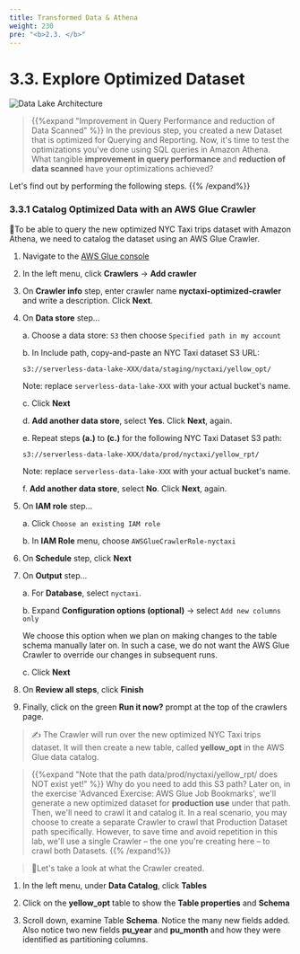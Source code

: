 ```yaml
---
title: Transformed Data & Athena
weight: 230
pre: "<b>2.3. </b>"
---
```


# 3.3. Explore Optimized Dataset

![Data Lake Architecture](/images/modules/analyze.png?width=50pc)

> {{%expand "Improvement in Query Performance and reduction of Data Scanned" %}}
In the previous step, you created a new Dataset that is optimized for Querying and Reporting. Now, it's time to test the optimizations you've done using SQL queries in Amazon Athena. What tangible **improvement in query performance** and **reduction of data scanned** have your optimizations achieved?

Let's find out by performing the following steps.
{{% /expand%}}

### 3.3.1 Catalog Optimized Data with an AWS Glue Crawler

🎯To be able to query the new optimized NYC Taxi trips dataset with Amazon Athena, we need to catalog the dataset using an AWS Glue Crawler.

1. Navigate to the [AWS Glue console](https://ap-southeast-1.console.aws.amazon.com/glue/home?region=ap-southeast-1#catalog:tab=crawlers)
2. In the left menu, click **Crawlers** → **Add crawler**
3. On **Crawler info** step, enter crawler name **nyctaxi-optimized-crawler** and write a description. Click **Next**.
4. On **Data store** step...
   
    a. Choose a data store: `S3` then choose `Specified path in my account`

    b. In Include path, copy-and-paste an NYC Taxi dataset S3 URL:

	```
    s3://serverless-data-lake-XXX/data/staging/nyctaxi/yellow_opt/
    ```

    Note: replace `serverless-data-lake-XXX` with your actual bucket's name.
	
    c. Click **Next**
    
    d. **Add another data store**, select **Yes**. Click **Next**, again.
	
    e. Repeat steps **(a.)** to **(c.)** for the following NYC Taxi Dataset S3 path:

	```
    s3://serverless-data-lake-XXX/data/prod/nyctaxi/yellow_rpt/
    ```

    Note: replace `serverless-data-lake-XXX` with your actual bucket's name.

    f. **Add another data store**, select **No**. Click **Next**, again.

5. On **IAM role** step...

	a. Click `Choose an existing IAM role`

	b. In **IAM Role** menu, choose `AWSGlueCrawlerRole-nyctaxi`
6. On **Schedule** step, click **Next**
7. On **Output** step...
	
    a. For **Database**, select `nyctaxi`.
	
    b. Expand **Configuration options (optional)** → select `Add new columns only`
	
    We choose this option when we plan on making changes to the table schema manually later on. In such a case, we do not want the AWS Glue Crawler to override our changes in subsequent runs.
	
	c. Click **Next**

8. On **Review all steps**, click **Finish**
9. Finally, click on the green **Run it now?** prompt at the top of the crawlers page.


> ✍️ The Crawler will run over the new optimized NYC Taxi trips dataset. It will then create a new table, called **yellow_opt** in the AWS Glue data catalog.

> {{%expand "Note that the path data/prod/nyctaxi/yellow_rpt/ does NOT exist yet!" %}}
Why do you need to add this S3 path?
Later on, in the exercise 'Advanced Exercise: AWS Glue Job Bookmarks', we'll generate a new optimized dataset for **production use** under that path. Then, we'll need to crawl it and catalog it. In a real scenario, you may choose to create a separate Crawler to crawl that Production Dataset path specifically. However, to save time and avoid repetition in this lab, we'll use a single Crawler – the one you're creating here – to crawl both Datasets.
{{% /expand%}}

> 🚀Let's take a look at what the Crawler created.

1. In the left menu, under **Data Catalog**, click **Tables**

2. Click on the **yellow_opt** table to show the **Table properties** and **Schema**

3. Scroll down, examine Table **Schema**. Notice the many new fields added. Also notice two new fields **pu_year** and **pu_month** and how they were identified as partitioning columns.